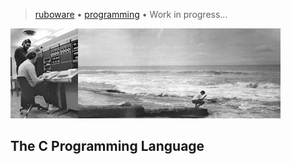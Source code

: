 > [ruboware](/) &bull; [programming](/programming)
> &bull; Work in progress...

![banner](photos/banner.png)

## The C Programming Language

